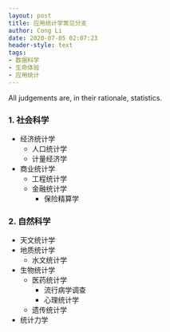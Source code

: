 ```yaml
---
layout: post
title: 应用统计学常见分支
author: Cong Li
date: 2020-07-05 02:07:23
header-style: text
tags: 
- 数据科学
- 生命体验
- 应用统计
---
```

All judgements are, in their rationale, statistics. 

### 1. 社会科学

  * 经济统计学 
      * 人口统计学
      * 计量经济学
  * 商业统计学 
      * 工程统计学
      * 金融统计学 
          * 保险精算学

### 2. 自然科学

  * 天文统计学
  * 地质统计学 
      * 水文统计学
  * 生物统计学 
      * 医药统计学 
          * 流行病学调查
          * 心理统计学
      * 遗传统计学
  * 统计力学